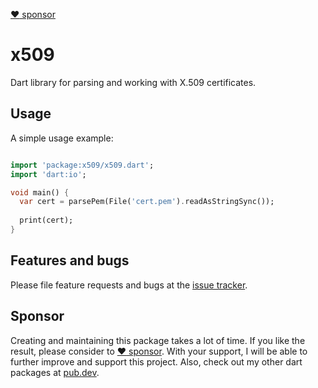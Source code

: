 
[:heart: sponsor](https://github.com/sponsors/rbellens)

# x509

Dart library for parsing and working with X.509 certificates.


## Usage

A simple usage example:
```dart

import 'package:x509/x509.dart';
import 'dart:io';

void main() {
  var cert = parsePem(File('cert.pem').readAsStringSync());
      
  print(cert);
}
```
## Features and bugs

Please file feature requests and bugs at the [issue tracker][tracker].

[tracker]: https://github.com/appsup-dart/x509/issues



## Sponsor

Creating and maintaining this package takes a lot of time. If you like the result, please consider to [:heart: sponsor](https://github.com/sponsors/rbellens). 
With your support, I will be able to further improve and support this project.
Also, check out my other dart packages at [pub.dev](https://pub.dev/packages?q=publisher%3Aappsup.be).


